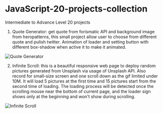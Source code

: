 # JavaScript-20-projects-collection
Intermediate to Advance Level 20 projects



1. Quote Generator: get quote from forismatic API and background image from heropatterns, this small project allow user to choose from different quote and pulish twitter. Animation of loader and setting button with different box-shadow when active it to make it animated.


![Quote Generator](https://user-images.githubusercontent.com/52498280/106710794-45366700-6642-11eb-8e09-4733ad95f0a6.gif)



2. Infinite Scroll: this is a beautiful responsive web page to deploy random pictures generated from Unsplash via usage of Unsplash API. Also record for small-size screen and one scroll down as the gif limited under 10M. It will load 5 pictures at the first time and 15 pictures start from the second time of loading. The loading process will be detected once the scrolling mouse near the bottom of current page, and the loader sign shows only at the beginning and won't show during scrolling.


![Infinite Scroll](https://user-images.githubusercontent.com/52498280/106996138-0f24ee80-67cc-11eb-8356-31094340dc1a.gif)




